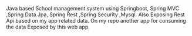 Java based School management system using Springboot, Spring MVC ,Spring Data Jpa, Spring Rest ,Spring Security ,Mysql. Also Exposing Rest Api based on my app related data. On my repo another app for consuming the data Exposed by this web app.